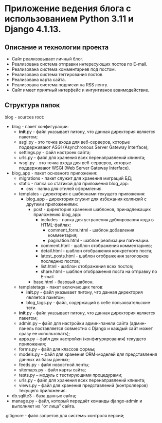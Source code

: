 # Приложение ведения блога с использованием Python 3.11 и Django 4.1.13.
## Описание и технологии проекта
- Сайт реализовывает личный блог.
- Реализована система отправки интересующих постов по E-mail.
- Реализована система комментариев под постом.
- Реализована система теггирования постов.
- Реализована карта сайта.
- Реализована система подписки на RSS ленту.
- Сайт имеет приятный интерфейс и интуитивное взаимодействие.
## Структура папок
blog - sources root:
- blog - пакет конфигурации:
    - __init__.py - файл указывает питону, что данная директория является пакетом;
    - asgi.py - это точка входа для веб-серверов, которые поддерживают ASGI (Asynchronous Server Gateway Interface);
    - settings.py - файл настроек сайта;
    - urls.py - файл для хранения всех перенаправлений клиента;
    - wsgi.py -  это точка входа для веб-серверов, которые поддерживают WSGI (Web Server Gateway Interface).
- blog_app - пакет основного приложения:
    - migrations - пакет служит для хранения миграций БД;
    - static - папка со статикой для приложения blog_app:
        - css - папка для стилей оформления.
    - templates - директория с шаблонами текущего приложения:
        - blog_app - директория служит для избежания коллизий с другими приложениями: 
            - post - директория хранения шаблонов, принадлежащих приложению blog_app: 
                - includes - папка для устранения дублирования кода в HTML-файлах:
                    - comment_form.html - шаблон добавления комментария; 
                    - pagination.html - шаблон реализации пагинации.
                - comment.html - шаблон отображения комментариев;
                - detail.html - шаблон отображения конкретного поста;
                - latest_posts.html - шаблон отображения заголовков последних постов;
                - list.html - шаблон отображения всех постов;
                - share.html - шаблон отображения поста на отправку по E-mail. 
            - base.html - базовый шаблон.
    - templatetags - пакет включающих тегов:
        - __init__.py - файл указывает питону, что данная директория является пакетом;
        - blog_tags.py - файл, содержащий в себе пользовательские теги.
    - __init__.py - файл указывает питону, что данная директория является пакетом;
    - admin.py – файл для настройки админ-панели сайта (админ-панель поставляется совместно с Django и каждый сайт может сразу ее использовать);
    - apps.py – файл для настройки (конфигурирования) текущего приложения;
    - forms.py - файл для классов формы;
    - models.py – файл для хранения ORM-моделей для представления данных из базы данных;
    - feeds.py - файл новостной ленты;
    - sitemaps.py - файл карты сайта;
    - tests.py – модуль с тестирующими процедурами;
    - urls.py - файл для хранения всех перенаправлений клиента;
    - views.py – файл для хранения представлений (контроллеров) текущего приложения. 
- db.sqlite3 - база данных сайта;
- manage.py - файл, который передаёт команды django-admin и выполняет их "от лица" сайта.

.gitignore - файл запретов для системы контроля версий;
